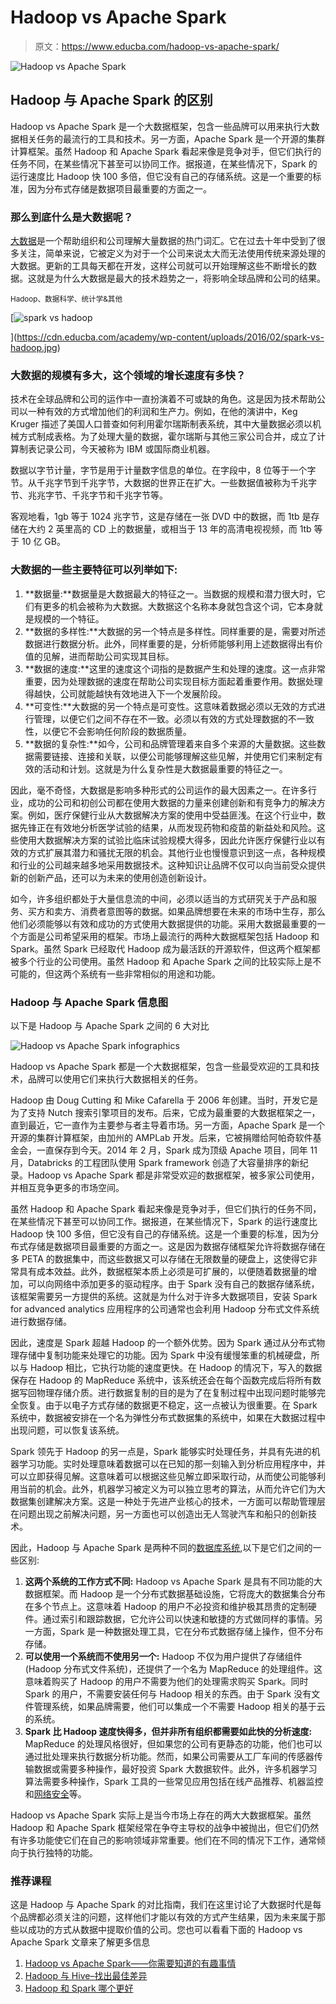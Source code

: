 # Hadoop vs Apache Spark

> 原文：<https://www.educba.com/hadoop-vs-apache-spark/>

![Hadoop vs Apache Spark](img/b9782df54294184aec1c85c9b16095d6.png)



## Hadoop 与 Apache Spark 的区别

Hadoop vs Apache Spark 是一个大数据框架，包含一些品牌可以用来执行大数据相关任务的最流行的工具和技术。另一方面，Apache Spark 是一个开源的集群计算框架。虽然 Hadoop 和 Apache Spark 看起来像是竞争对手，但它们执行的任务不同，在某些情况下甚至可以协同工作。据报道，在某些情况下，Spark 的运行速度比 Hadoop 快 100 多倍，但它没有自己的存储系统。这是一个重要的标准，因为分布式存储是数据项目最重要的方面之一。

### 那么到底什么是大数据呢？

[大数据](https://www.educba.com/courses/all/big-data-hadoop/ "Big Data & Hadoop")是一个帮助组织和公司理解大量数据的热门词汇。它在过去十年中受到了很多关注，简单来说，它被定义为对于一个公司来说太大而无法使用传统来源处理的大数据。更新的工具每天都在开发，这样公司就可以开始理解这些不断增长的数据。这就是为什么大数据是最大的技术趋势之一，将影响全球品牌和公司的结果。

<small>Hadoop、数据科学、统计学&其他</small>

[![spark vs hadoop](img/d365ca4d041407bc484593385501e25f.png)

](https://cdn.educba.com/academy/wp-content/uploads/2016/02/spark-vs-hadoop.jpg) 

### 大数据的规模有多大，这个领域的增长速度有多快？

技术在全球品牌和公司的运作中一直扮演着不可或缺的角色。这是因为技术帮助公司以一种有效的方式增加他们的利润和生产力。例如，在他的演讲中，Keg Kruger 描述了美国人口普查如何利用霍尔瑞斯制表系统，其中大量数据必须以机械方式制成表格。为了处理大量的数据，霍尔瑞斯与其他三家公司合并，成立了计算制表记录公司，今天被称为 IBM 或国际商业机器。

数据以字节计量，字节是用于计量数字信息的单位。在字段中，8 位等于一个字节。从千兆字节到千兆字节，大数据的世界正在扩大。一些数据值被称为千兆字节、兆兆字节、千兆字节和千兆字节等。

客观地看，1gb 等于 1024 兆字节，这是存储在一张 DVD 中的数据，而 1tb 是存储在大约 2 英里高的 CD 上的数据量，或相当于 13 年的高清电视视频，而 1tb 等于 10 亿 GB。

### 大数据的一些主要特征可以列举如下:

1.  **数据量:**数据量是大数据最大的特征之一。当数据的规模和潜力很大时，它们有更多的机会被称为大数据。大数据这个名称本身就包含这个词，它本身就是规模的一个特征。
2.  **数据的多样性:**大数据的另一个特点是多样性。同样重要的是，需要对所述数据进行数据分析。此外，同样重要的是，分析师能够利用上述数据得出有价值的见解，进而帮助公司实现其目标。
3.  **数据的速度:**这里的速度这个词指的是数据产生和处理的速度。这一点非常重要，因为处理数据的速度在帮助公司实现目标方面起着重要作用。数据处理得越快，公司就能越快有效地进入下一个发展阶段。
4.  **可变性:**大数据的另一个特点是可变性。这意味着数据必须以无效的方式进行管理，以便它们之间不存在不一致。必须以有效的方式处理数据的不一致性，以便它不会影响任何阶段的数据质量。
5.  **数据的复杂性:**如今，公司和品牌管理着来自多个来源的大量数据。这些数据需要链接、连接和关联，以便公司能够理解这些见解，并使用它们来制定有效的活动和计划。这就是为什么复杂性是大数据最重要的特征之一。

因此，毫不奇怪，大数据是影响多种形式的公司运作的最大因素之一。在许多行业，成功的公司和初创公司都在使用大数据的力量来创建创新和有竞争力的解决方案。例如，医疗保健行业从大数据解决方案的使用中受益匪浅。在这个行业中，数据先锋正在有效地分析医学试验的结果，从而发现药物和疫苗的新益处和风险。这些使用大数据解决方案的试验比临床试验规模大得多，因此允许医疗保健行业以有效的方式扩展其潜力和骚扰无限的机会。其他行业也慢慢意识到这一点，各种规模和行业的公司越来越多地采用数据技术。这种知识让品牌不仅可以向当前受众提供新的创新产品，还可以为未来的使用创造创新设计。

如今，许多组织都处于大量信息流的中间，必须以适当的方式研究关于产品和服务、买方和卖方、消费者意图等的数据。如果品牌想要在未来的市场中生存，那么他们必须能够以有效和成功的方式使用大数据提供的功能。采用大数据最重要的一个方面是公司希望采用的框架。市场上最流行的两种大数据框架包括 Hadoop 和 Spark。虽然 Spark 已经取代 Hadoop 成为最活跃的开源软件，但这两个框架都被多个行业的公司使用。虽然 Hadoop 和 Apache Spark 之间的比较实际上是不可能的，但这两个系统有一些非常相似的用途和功能。

### Hadoop 与 Apache Spark 信息图

以下是 Hadoop 与 Apache Spark 之间的 6 大对比

![Hadoop vs Apache Spark infographics](img/f7d30c3893a844bcc4fc0d04e87db713.png)



Hadoop vs Apache Spark 都是一个大数据框架，包含一些最受欢迎的工具和技术，品牌可以使用它们来执行大数据相关的任务。

Hadoop 由 Doug Cutting 和 Mike Cafarella 于 2006 年创建。当时，开发它是为了支持 Nutch 搜索引擎项目的发布。后来，它成为最重要的大数据框架之一，直到最近，它一直作为主要参与者主导着市场。另一方面，Apache Spark 是一个开源的集群计算框架，由加州的 AMPLab 开发。后来，它被捐赠给阿帕奇软件基金会，一直保存到今天。2014 年 2 月，Spark 成为顶级 Apache 项目，同年 11 月，Databricks 的工程团队使用 Spark framework 创造了大容量排序的新纪录。Hadoop vs Apache Spark 都是非常受欢迎的数据框架，被多家公司使用，并相互竞争更多的市场空间。

虽然 Hadoop 和 Apache Spark 看起来像是竞争对手，但它们执行的任务不同，在某些情况下甚至可以协同工作。据报道，在某些情况下，Spark 的运行速度比 Hadoop 快 100 多倍，但它没有自己的存储系统。这是一个重要的标准，因为分布式存储是数据项目最重要的方面之一。这是因为数据存储框架允许将数据存储在多 PETA 的数据集中，而这些数据又可以存储在无限数量的硬盘上，这使得它非常具有成本效益。此外，数据框架本质上必须是可扩展的，以便随着数据量的增加，可以向网络中添加更多的驱动程序。由于 Spark 没有自己的数据存储系统，该框架需要另一方提供的系统。这就是为什么对于许多大数据项目，安装 Spark for advanced analytics 应用程序的公司通常也会利用 Hadoop 分布式文件系统进行数据存储。

因此，速度是 Spark 超越 Hadoop 的一个额外优势。因为 Spark 通过从分布式物理存储中复制功能来处理它的功能。因为 Spark 中没有缓慢笨重的机械硬盘，所以与 Hadoop 相比，它执行功能的速度更快。在 Hadoop 的情况下，写入的数据保存在 Hadoop 的 MapReduce 系统中，该系统还会在每个函数完成后将所有数据写回物理存储介质。进行数据复制的目的是为了在复制过程中出现问题时能够完全恢复。由于以电子方式存储的数据更不稳定，这一点被认为很重要。在 Spark 系统中，数据被安排在一个名为弹性分布式数据集的系统中，如果在大数据过程中出现问题，可以恢复该系统。

Spark 领先于 Hadoop 的另一点是，Spark 能够实时处理任务，并具有先进的机器学习功能。实时处理意味着数据可以在已知的那一刻输入到分析应用程序中，并可以立即获得见解。这意味着可以根据这些见解立即采取行动，从而使公司能够利用当前的机会。此外，机器学习被定义为可以独立思考的算法，从而允许它们为大数据集创建解决方案。这是一种处于先进产业核心的技术，一方面可以帮助管理层在问题出现之前解决问题，另一方面也可以创造出无人驾驶汽车和船只的创新技术。

因此，Hadoop 与 Apache Spark 是两种不同的[数据库系统](https://www.educba.com/database-management-system-advantages/ "Types of Database Management Systems"),以下是它们之间的一些区别:

1.  **这两个系统的工作方式不同:** Hadoop vs Apache Spark 是具有不同功能的大数据框架。而 Hadoop 是一个分布式数据基础设施，它将庞大的数据集合分布在多个节点上。这意味着 Hadoop 的用户不必投资和维护极其昂贵的定制硬件。通过索引和跟踪数据，它允许公司以快速和敏捷的方式做同样的事情。另一方面，Spark 是一种数据处理工具，它在分布式数据存储上操作，但不分布存储。
2.  **可以使用一个系统而不使用另一个:** Hadoop 不仅为用户提供了存储组件(Hadoop 分布式文件系统)，还提供了一个名为 MapReduce 的处理组件。这意味着购买了 Hadoop 的用户不需要为他们的处理需求购买 Spark。同时 Spark 的用户，不需要安装任何与 Hadoop 相关的东西。由于 Spark 没有文件管理系统，如果品牌需要，他们可以集成一个不需要 Hadoop 相关的基于云的系统。
3.  **Spark 比 Hadoop 速度快得多，但并非所有组织都需要如此快的分析速度:** MapReduce 的处理风格很好，但如果您的公司有更静态的功能，他们也可以通过批处理来执行数据分析功能。然而，如果公司需要从工厂车间的传感器传输数据或需要多种操作，最好投资 Spark 大数据软件。此外，许多机器学习算法需要多种操作，Spark 工具的一些常见应用包括在线产品推荐、机器监控和[网络安全](https://www.educba.com/cybersecurity-basic/ "Cybersecurity Tips and Tricks")等。

Hadoop vs Apache Spark 实际上是当今市场上存在的两大大数据框架。虽然 Hadoop 和 Apache Spark 框架经常在争夺主导权的战争中被抛出，但它们仍然有许多功能使它们在自己的影响领域非常重要。他们在不同的情况下工作，通常倾向于执行独特的功能。

### 推荐课程

这是 Hadoop 与 Apache Spark 的对比指南，我们在这里讨论了大数据时代是每个品牌都必须关注的问题，这样他们才能以有效的方式产生结果，因为未来属于那些以成功的方式从数据中提取价值的公司。您也可以看看下面的 Hadoop vs Apache Spark 文章来了解更多信息

1.  [Hadoop vs Apache Spark——你需要知道的有趣事情](https://www.educba.com/hadoop-vs-apache-spark/)
2.  [Hadoop 与 Hive–找出最佳差异](https://www.educba.com/hadoop-vs-hive/)
3.  [Hadoop 和 Spark 哪个更好](https://www.educba.com/hadoop-vs-spark/)





